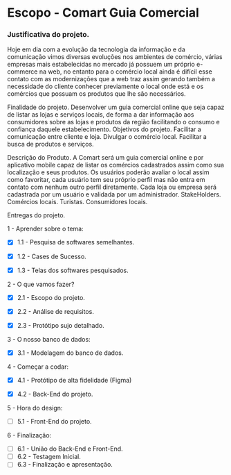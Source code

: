# Escopo - Comart Guia Comercial

### Justificativa do projeto.
Hoje em dia com a evolução da tecnologia da informação e da comunicação vimos diversas evoluções nos ambientes de comércio, várias empresas mais estabelecidas no mercado já possuem um próprio e-commerce na web, no entanto para o comércio local ainda é difícil esse contato com as modernizações que a web traz assim gerando
também a necessidade do cliente conhecer previamente o local onde está e os comércios que possuam os produtos que lhe são necessários.


Finalidade do projeto.
	Desenvolver um guia comercial online que seja capaz de listar as lojas e serviços locais, de forma a dar informação aos consumidores sobre as lojas e produtos da região facilitando o consumo e confiança daquele estabelecimento.
Objetivos do projeto.
Facilitar a comunicação entre cliente e loja.
Divulgar o comércio local.
Facilitar a busca de produtos e serviços.


Descrição do Produto.
	A Comart será um guia comercial online e por aplicativo mobile capaz de listar os comércios cadastrados assim como sua localização e seus produtos.
	Os usuários poderão avaliar o local assim como favoritar, cada usuário tem seu próprio perfil mas não entra em contato com nenhum outro perfil diretamente.
	Cada loja ou empresa será cadastrada por um usuário e validada por um administrador.
StakeHolders.
Comércios locais.
Turistas.
Consumidores locais.


Entregas do projeto.

1 - Aprender sobre o tema:

- [X] 1.1 - Pesquisa de softwares semelhantes.
- [X] 1.2 - Cases de Sucesso.
- [X] 1.3 - Telas dos softwares pesquisados. 


2 - O que vamos fazer?

- [X] 2.1 - Escopo do projeto.
- [X] 2.2 - Análise de requisitos.
- [X] 2.3 - Protótipo sujo detalhado.


3 - O nosso banco de dados:
- [X] 3.1 - Modelagem do banco de dados.


4 - Começar a codar:
- [X] 4.1 - Protótipo de alta fidelidade (Figma)
- [X] 4.2 - Back-End do projeto.


5 - Hora do design:
- [ ] 5.1 - Front-End do projeto.


6 - Finalização:
- [ ] 6.1 - União do Back-End e Front-End.
- [ ] 6.2 - Testagem Inicial.
- [ ] 6.3 - Finalização e apresentação.

#
